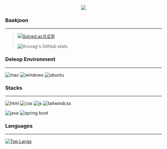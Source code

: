  
<p align='center'>
    <img src="https://capsule-render.vercel.app/api?type=waving&height=290&color=gradient&text=Hello!%20&reversal=false&fontAlign=40&fontAlignY=40&animation=twinkling&strokeWidth=1&fontColor=06142e&desc=I'm%20DG"/>
</p> 

<!--
**YunDongGeun/YunDongGeun** is a ✨ _special_ ✨ repository because its `README.md` (this file) appears on your GitHub profile.

Here are some ideas to get you started:

- 🔭 I’m currently working on ...
- 🌱 I’m currently learning ...
- 👯 I’m looking to collaborate on ...
- 🤔 I’m looking for help with ...
- 💬 Ask me about ...
- 📫 How to reach me: ...
- 😄 Pronouns: ...
- ⚡ Fun fact: ...
-->

### **Baekjoon**
---
>[![Solved.ac프로필](http://mazassumnida.wtf/api/v2/generate_badge?boj=ehd666)](https://solved.ac/ehd666)
>
>
>![Anurag's GitHub stats](https://github-readme-stats.vercel.app/api?username=YunDongGeun&hide=contribs,prs&show_icons=true&theme=테마)

<!--
>[![GitHub Streak](https://streak-stats.demolab.com/?user=YunDongGeun&theme=dark)](https://git.io/streak-stats)
-->

### **Deleop Environment**
---
![mac](https://img.shields.io/badge/mac%20os-000000?style=for-the-badge&logo=apple&logoColor=white)
![windows](https://img.shields.io/badge/Windows-0078D6?style=for-the-badge&logo=windows&logoColor=white)
![ubuntu](https://img.shields.io/badge/Ubuntu-E95420?style=for-the-badge&logo=ubuntu&logoColor=white)

### **Stacks**
---
![html](https://img.shields.io/badge/HTML5-E34F26?style=for-the-badge&logo=HTML5&logoColor=white)
![css](https://img.shields.io/badge/CSS3-1572B6?style=for-the-badge&logo=CSS3&logoColor=white)
![js](https://img.shields.io/badge/JavaScript-F7DF1E?style=for-the-badge&logo=JavaScript&logoColor=white)
![tailwindcss](https://img.shields.io/badge/Tailwind_CSS-38B2AC?style=for-the-badge&logo=tailwind-css&logoColor=white)

![java](https://img.shields.io/badge/Java-ED8B00?style=for-the-badge&logo=openjdk&logoColor=white)
![spring boot](https://img.shields.io/badge/springboot-6DB33F?style=for-the-badge&logo=springboot&logoColor=white)

### **Languages**
---
[![Top Langs](https://github-readme-stats.vercel.app/api/top-langs/?username=YunDongGeun)](https://github.com/anuraghazra/github-readme-stats)
